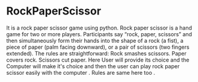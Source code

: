 # RockPaperScissor
It is a rock paper scissor game using python.
Rock paper scissor is a hand game for two or more players. Participants say “rock, paper, scissors” and then simultaneously form their hands into the shape of a rock (a fist), a piece of paper (palm facing downward), or a pair of scissors (two fingers extended). The rules are straightforward:
Rock smashes scissors.
Paper covers rock.
Scissors cut paper.
Here User will provide its choice and the Computer will make it's choice and then the user can play rock paper scissor easily with the computer .
Rules are same here too .
